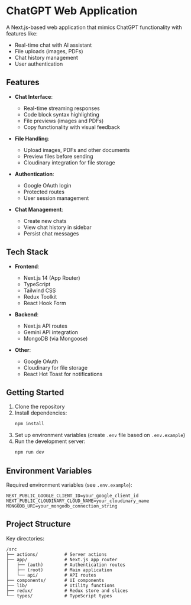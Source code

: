 # ChatGPT Web Application

A Next.js-based web application that mimics ChatGPT functionality with features like:
- Real-time chat with AI assistant
- File uploads (images, PDFs)
- Chat history management
- User authentication

## Features

- **Chat Interface**:
  - Real-time streaming responses
  - Code block syntax highlighting
  - File previews (images and PDFs)
  - Copy functionality with visual feedback

- **File Handling**:
  - Upload images, PDFs and other documents
  - Preview files before sending
  - Cloudinary integration for file storage

- **Authentication**:
  - Google OAuth login
  - Protected routes
  - User session management

- **Chat Management**:
  - Create new chats
  - View chat history in sidebar
  - Persist chat messages

## Tech Stack

- **Frontend**:
  - Next.js 14 (App Router)
  - TypeScript
  - Tailwind CSS
  - Redux Toolkit
  - React Hook Form

- **Backend**:
  - Next.js API routes
  - Gemini API integration
  - MongoDB (via Mongoose)

- **Other**:
  - Google OAuth
  - Cloudinary for file storage
  - React Hot Toast for notifications

## Getting Started

1. Clone the repository
2. Install dependencies:
   ```bash
   npm install
   ```
3. Set up environment variables (create `.env` file based on `.env.example`)
4. Run the development server:
   ```bash
   npm run dev
   ```

## Environment Variables

Required environment variables (see `.env.example`):

```
NEXT_PUBLIC_GOOGLE_CLIENT_ID=your_google_client_id
NEXT_PUBLIC_CLOUDINARY_CLOUD_NAME=your_cloudinary_name
MONGODB_URI=your_mongodb_connection_string
```

## Project Structure

Key directories:

```
/src
├── actions/          # Server actions
├── app/              # Next.js app router
│   ├── (auth)        # Authentication routes
│   ├── (root)        # Main application
│   └── api/          # API routes
├── components/       # UI components
├── lib/              # Utility functions
├── redux/            # Redux store and slices
└── types/            # TypeScript types
```

